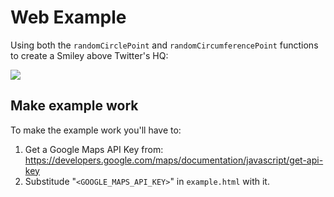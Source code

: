 # Web Example

Using both the `randomCirclePoint` and `randomCircumferencePoint`
functions to create a Smiley above Twitter's HQ:

![](https://github.com/rmrs/random-location/raw/master/examples/web/example.png)

## Make example work
To make the example work you'll have to:

1. Get a Google Maps API Key from: https://developers.google.com/maps/documentation/javascript/get-api-key
2. Substitude "`<GOOGLE_MAPS_API_KEY>`" in `example.html` with it.  
